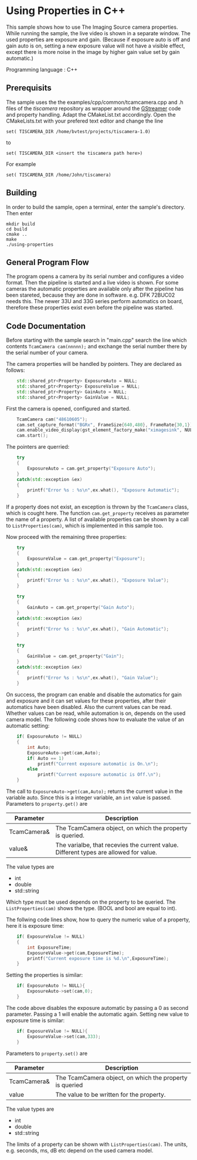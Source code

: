 # Using Properties in C++
This sample shows how to use The Imaging Source camera properties. While running the sample, the live video is shown in a separate window.
The used properties are exposure and gain. (Because if exposure auto is off and gain auto is on, setting a new exposure value will not have a visible effect, except there is more noise in the image by higher gain value set by gain automatic.)

Programming language : C++

## Prerequisits
The sample uses the the examples/cpp/common/tcamcamera.cpp and .h files of the *tiscamera* repository as wrapper around the
[GStreamer](https://gstreamer.freedesktop.org/) code and property handling. Adapt the CMakeList.txt accordingly. Open the CMakeLists.txt with your prefered text editor and change the line
```
set( TISCAMERA_DIR /home/bvtest/projects/tiscamera-1.0) 
```
to
```
set( TISCAMERA_DIR <insert the tiscamera path here>) 
```
For example
```
set( TISCAMERA_DIR /home/John/tiscamera) 
```
## Building
In order to build the sample, open a terminal, enter the sample's directory. Then enter
```
mkdir build
cd build 
cmake ..
make
./using-properties
```

## General Program Flow
The program opens a camera by its serial number and configures a video format. Then the pipeline is started and a live video is shown. For some cameras the automatic properties are available only after the pipeline has been stareted, because they are done in software. e.g. DFK 72BUC02 needs this. The newer 33U and 33G series perform automatics on board, therefore these properties exist even before the pipeline was started.


## Code Documentation
Before starting with the sample search in "main.cpp" search the line which contents
```TcamCamera cam(nnnnn);```
and exchange the serial number there by the serial number of your camera.

The camera properties will be handled by pointers. They are declared as follows:
```C++
    std::shared_ptr<Property> ExposureAuto = NULL;
    std::shared_ptr<Property> ExposureValue = NULL;
    std::shared_ptr<Property> GainAuto = NULL;
    std::shared_ptr<Property> GainValue = NULL;
```
First the camera is opened, configured and started.
```C++
    TcamCamera cam("48610605");
    cam.set_capture_format("BGRx", FrameSize{640,480}, FrameRate{30,1});
    cam.enable_video_display(gst_element_factory_make("ximagesink", NULL));
    cam.start();
```

The pointers are querried:
```C++
    try
    {
        ExposureAuto = cam.get_property("Exposure Auto");
    }
    catch(std::exception &ex)    
    {
        printf("Error %s : %s\n",ex.what(), "Exposure Automatic");
    }
```
If a property does not exist, an exception is thrown by the ```TcamCamera``` class, which is cought here. 
The function ```cam.get_property``` receives as parameter the name of a property. A list of available properties can be shown by a call to ```ListProperties(cam)```, which is implemented in this sample too.

Now proceed with the remaining three properties:
```C++
    try
    {
        ExposureValue = cam.get_property("Exposure");
    }
    catch(std::exception &ex)    
    {
        printf("Error %s : %s\n",ex.what(), "Exposure Value");
    }

    try
    {
        GainAuto = cam.get_property("Gain Auto");
    }
    catch(std::exception &ex)    
    {
        printf("Error %s : %s\n",ex.what(), "Gain Automatic");
    }

    try
    {
        GainValue = cam.get_property("Gain");
    }
    catch(std::exception &ex)    
    {
        printf("Error %s : %s\n",ex.what(), "Gain Value");
    }
```

On success, the program can enable and disable the automatics for gain and exposure and it can set values for these properties, after their automatics have been disabled. Also the current values can be read. Whether values can be read, while automation is on, depends on the used camera model. The following code shows how to evaluate the value of an automatic setting:
```C++
    if( ExposureAuto != NULL)
    {
        int Auto;
        ExposureAuto->get(cam,Auto);
        if( Auto == 1)
            printf("Current exposure automatic is On.\n");
        else
            printf("Current exposure automatic is Off.\n");
    }
```
The call to ```ExposureAuto->get(cam,Auto);``` returns the current value in the variable auto. Since this is a integer variable, an ```int``` value is passed. Parameters to ```property.get()``` are

| Parameter | Description |
| --- | --- |
| TcamCamera& | The TcamCamera object, on which the property is queried. | 
| value& | The varialbe, that recevies the current value. Different types are allowed for value. |

The value types are
* int
* double
* std::string

Which type must be used depends on the property to be queried. The ```ListProperties(cam)``` shows the type. (BOOL and bool are equal to int).

The follwing code lines show, how to query the numeric value of a property, here it is exposure time:

```C++
    if( ExposureValue != NULL)
    {
        int ExposureTime;
        ExposureValue->get(cam,ExposureTime);
        printf("Current exposure time is %d.\n",ExposureTime);
    }
```

Setting the properties is similar:
```C++
    if( ExposureAuto != NULL){
        ExposureAuto->set(cam,0);
    }
```
The code above disables the exposure automatic by passing a 0 as second parameter. Passing a 1 will enable the automatic again. Setting  new value to exposure time is similar:
```C++
    if( ExposureValue != NULL){
        ExposureValue->set(cam,333);
    }
```

Parameters to ```property.set()``` are

|Parameter | Description |
|---| ---|
|TcamCamera&| The TcamCamera object, on which the property is queried| 
| value | The value to be written for the property.|


The value types are
* int
* double
* std::string

The limits of a property can be shown with ```ListProperties(cam)```. The units, e.g. seconds, ms, dB etc depend on the used camera model.

